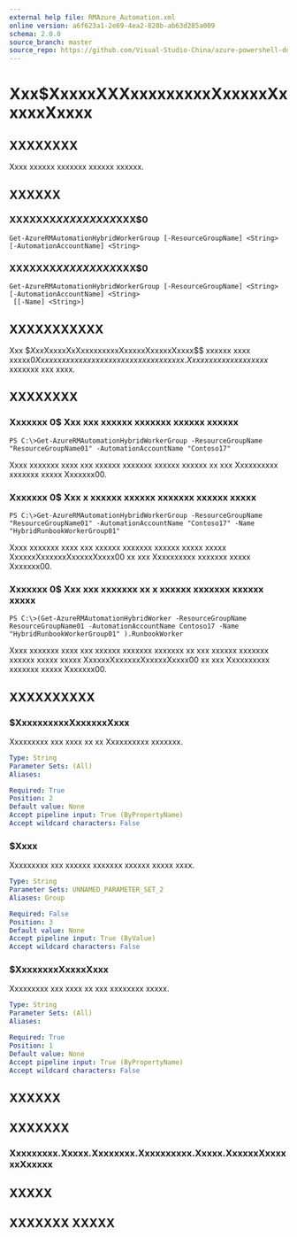 ```yaml
---
external help file: RMAzure_Automation.xml
online version: a6f623a1-2e69-4ea2-828b-ab63d285a009
schema: 2.0.0
source_branch: master
source_repo: https://github.com/Visual-Studio-China/azure-powershell-docs-int
---
```


# Xxx$XxxxxXXXxxxxxxxxxXxxxxxXxxxxxXxxxx
## XXXXXXXX
Xxxx xxxxxx xxxxxxx xxxxxx xxxxxx.

## XXXXXX

### XXXXXXX$XXXXXXXXX$XXX$0
```
Get-AzureRMAutomationHybridWorkerGroup [-ResourceGroupName] <String> [-AutomationAccountName] <String>
```

### XXXXXXX$XXXXXXXXX$XXX$0
```
Get-AzureRMAutomationHybridWorkerGroup [-ResourceGroupName] <String> [-AutomationAccountName] <String>
 [[-Name] <String>]
```

## XXXXXXXXXXX
Xxx $$Xxx$XxxxxXxXxxxxxxxxxXxxxxxXxxxxxXxxxx$$ xxxxxx xxxx xxxxx$0 Xxxxxxxxxx xxxxxx xxxxxxx xxxxxx xxxxxx.
Xx xxx x xxxxxxxx xxxxx$ xxxxxxx xxx xxxx.

## XXXXXXXX

### Xxxxxxx 0$ Xxx xxx xxxxxx xxxxxxx xxxxxx xxxxxx
```
PS C:\>Get-AzureRMAutomationHybridWorkerGroup -ResourceGroupName "ResourceGroupName01" -AutomationAccountName "Contoso17"
```

Xxxx xxxxxxx xxxx xxx xxxxxx xxxxxxx xxxxxx xxxxxx xx xxx Xxxxxxxxxx xxxxxxx xxxxx Xxxxxxx00.

### Xxxxxxx 0$ Xxx x xxxxxx xxxxxx xxxxxxx xxxxxx xxxxx
```
PS C:\>Get-AzureRMAutomationHybridWorkerGroup -ResourceGroupName "ResourceGroupName01" -AutomationAccountName "Contoso17" -Name "HybridRunbookWorkerGroup01"
```

Xxxx xxxxxxx xxxx xxx xxxxxx xxxxxxx xxxxxx xxxxx xxxxx XxxxxxXxxxxxxXxxxxxXxxxx00 xx xxx Xxxxxxxxxx xxxxxxx xxxxx Xxxxxxx00.

### Xxxxxxx 0$ Xxx xxx xxxxxxx xx x xxxxxx xxxxxxx xxxxxx xxxxx
```
PS C:\>(Get-AzureRMAutomationHybridWorker -ResourceGroupName ResourceGroupName01 -AutomationAccountName Contoso17 -Name "HybridRunbookWorkerGroup01" ).RunbookWorker
```

Xxxx xxxxxxx xxxx xxx xxxxxx xxxxxxx xxxxxxx xx xxx xxxxxx xxxxxxx xxxxxx xxxxx xxxxx XxxxxxXxxxxxxXxxxxxXxxxx00 xx xxx Xxxxxxxxxx xxxxxxx xxxxx Xxxxxxx00.

## XXXXXXXXXX

### $XxxxxxxxxxXxxxxxxXxxx
Xxxxxxxxx xxx xxxx xx xx Xxxxxxxxxx xxxxxxx.

```yaml
Type: String
Parameter Sets: (All)
Aliases: 

Required: True
Position: 2
Default value: None
Accept pipeline input: True (ByPropertyName)
Accept wildcard characters: False
```

### $Xxxx
Xxxxxxxxx xxx xxxxxx xxxxxxx xxxxxx xxxxx xxxx.

```yaml
Type: String
Parameter Sets: UNNAMED_PARAMETER_SET_2
Aliases: Group

Required: False
Position: 3
Default value: None
Accept pipeline input: True (ByValue)
Accept wildcard characters: False
```

### $XxxxxxxxXxxxxXxxx
Xxxxxxxxx xxx xxxx xx xxx xxxxxxxx xxxxx.

```yaml
Type: String
Parameter Sets: (All)
Aliases: 

Required: True
Position: 1
Default value: None
Accept pipeline input: True (ByPropertyName)
Accept wildcard characters: False
```

## XXXXXX

## XXXXXXX

### Xxxxxxxxx.Xxxxx.Xxxxxxxx.Xxxxxxxxxx.Xxxxx.XxxxxxXxxxxxxXxxxxx

## XXXXX

## XXXXXXX XXXXX



